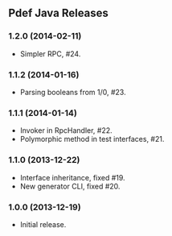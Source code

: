 Pdef Java Releases
------------------

### 1.2.0 (2014-02-11)
- Simpler RPC, #24.

### 1.1.2 (2014-01-16)
- Parsing booleans from 1/0, #23.

### 1.1.1 (2014-01-14)
- Invoker in RpcHandler, #22.
- Polymorphic method in test interfaces, #21.

### 1.1.0 (2013-12-22)
- Interface inheritance, fixed #19.
- New generator CLI, fixed #20.

### 1.0.0 (2013-12-19)
- Initial release.
